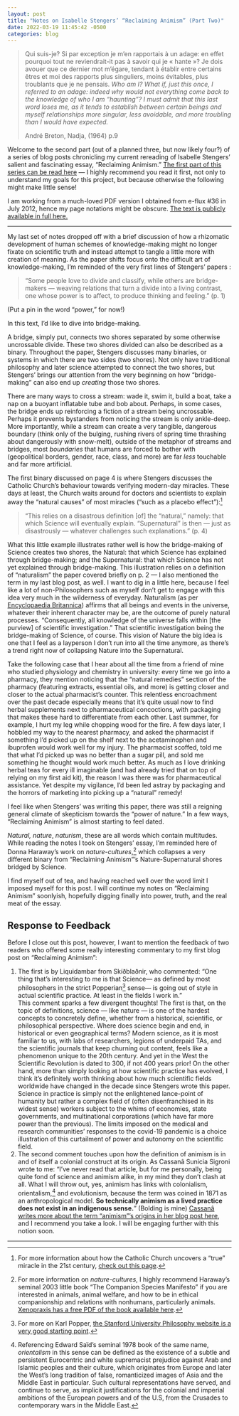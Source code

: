 ```yaml
---
layout: post
title: "Notes on Isabelle Stengers’ “Reclaiming Animism” (Part Two)"
date: 2022-03-19 11:45:42 -0500
categories: blog
---
```


> Qui suis-je? Si par exception je m’en rapportais à un adage: en effet pourquoi tout ne reviendrait-it pas à savoir qui je « hante »? Je dois avouer que ce dernier mot m’égare, tendant à établir entre certains êtres et moi des rapports plus singuliers, moins évitables, plus troublants que je ne pensais. _Who am I? What if, just this once, I referred to an adage: indeed why would not everything come back to the knowledge of who I am “haunting”? I must admit that this last word loses me, as it tends to establish between certain beings and myself relationships more singular, less avoidable, and more troubling than I would have expected._
> 
> André Breton, Nadja, (1964) p.9 

Welcome to the second part (out of a planned three, but now likely four?) of a series of blog posts chronicling my current rereading of Isabelle Stengers’ salient and fascinating essay, “Reclaiming Animism.” [The first part of this series can be read here](/2022/03/12/notes-on-isabelle-stengers-reclaiming-animism-part-one.html) — I highly recommend you read it first, not only to understand my goals for this project, but because otherwise the following might make little sense!

I am working from a much-loved PDF version I obtained from e-flux #36 in July 2012, hence my page notations might be obscure. [The text is publicly available in full here.](https://www.e-flux.com/journal/36/61245/reclaiming-animism/)

---

My last set of notes dropped off with a brief discussion of how a rhizomatic development of human schemes of knowledge-making might no longer fixate on scientific truth and instead attempt to tangle a little more with creation of meaning. As the paper shifts focus onto the difficult art of knowledge-making, I’m reminded of the very first lines of Stengers’ papers :

> “Some people love to divide and classify, while others are bridge-makers — weaving relations that turn a divide into a living contrast, one whose power is to affect, to produce thinking and feeling.” (p. 1)

(Put a pin in the word “power,” for now!)

In this text, I’d like to dive into bridge-making.

A bridge, simply put, connects two shores separated by some otherwise uncrossable divide. These two shores divided can also be described as a binary. Throughout the paper, Stengers discusses many binaries, or systems in which there are two sides (two shores). Not only have traditional philosophy and later science attempted to connect the two shores, but Stengers’ brings our attention from the very beginning on how “bridge-making” can also end up _creating_ those two shores.

There are many ways to cross a stream: wade it, swim it, build a boat, take a nap on a buoyant inflatable tube and bob about. Perhaps, in some cases, the bridge ends up reinforcing a fiction of a stream being uncrossable. Perhaps it prevents bystanders from noticing the stream is only ankle-deep. More importantly, while a stream can create a very tangible, dangerous boundary (think only of the bulging, rushing rivers of spring time thrashing about dangerously with snow-melt), outside of the metaphor of streams and bridges, most _boundaries_ that humans are forced to bother with (geopolitical borders, gender, race, class, and more) are far _less_ touchable and far more artificial.

The first binary discussed on page 4 is where Stengers discusses the Catholic Church’s behaviour towards verifying modern-day miracles. These days at least, the Church waits around for doctors and scientists to explain away the “natural causes” of most miracles (“such as a placebo effect”):⁠[^1]

> “This relies on a disastrous definition [of] the “natural,” namely: that which Science will eventually explain. “Supernatural” is then — just as disastrously — whatever challenges such explanations.” (p. 4)

What this little example illustrates rather well is how the bridge-making of Science creates two shores, the Natural: that which Science has explained through bridge-making; and the Supernatural: that which Science has not yet explained through bridge-making. This illustration relies on a definition of “naturalism” the paper covered briefly on p. 2 — I also mentioned the term in my last blog post, as well. I want to dig in a little here, because I feel like a lot of non-Philosophers such as myself don’t get to engage with this idea very much in the wilderness of everyday. Naturalism (as per [Encyclopaedia Britannica](https://www.britannica.com/topic/naturalism-philosophy)) affirms that all beings and events in the universe, whatever their inherent character may be, are the outcome of purely natural processes. “Consequently, all knowledge of the universe falls within [the purview] of scientific investigation.” That scientific investigation being the bridge-making of Science, of course. This vision of Nature the big idea is one that I feel as a layperson I don’t run into all the time anymore, as there’s a trend right now of collapsing Nature into the Supernatural. 

Take the following case that I hear about all the time from a friend of mine who studied physiology and chemistry in university: every time we go into a pharmacy, they mention noticing that the “natural remedies” section of the pharmacy (featuring extracts, essential oils, and more) is getting closer and closer to the actual pharmacist’s counter. This relentless encroachment over the past decade especially means that it’s quite usual now to find herbal supplements next to pharmaceutical concoctions, with packaging that makes these hard to differentiate from each other. Last summer, for example, I hurt my leg while chopping wood for the fire. A few days later, I hobbled my way to the nearest pharmacy, and asked the pharmacist if something I’d picked up on the shelf next to the acetaminophen and ibuprofen would work well for my injury. The pharmacist scoffed, told me that what I’d picked up was no better than a sugar pill, and sold me something he thought would work much better. As much as I love drinking herbal teas for every ill imaginable (and had already tried that on top of relying on my first aid kit), the reason I was there was for pharmaceutical assistance. Yet despite my vigilance, I’d been led astray by packaging and the horrors of marketing into picking up a “natural” remedy!

I feel like when Stengers’ was writing this paper, there was still a reigning general climate of skepticism towards the “power of nature.” In a few ways, “Reclaiming Animism” is almost starting to feel dated.

_Natural, nature_, _naturism_, these are all words which contain multitudes. While reading the notes I took on Stengers’ essay, I’m reminded here of Donna Haraway’s work on _nature-cultures_,[^2] which collapses a very different binary from “Reclaiming Animism”’s Nature-Supernatural shores bridged by Science.

I find myself out of tea, and having reached well over the word limit I imposed myself for this post. I will continue my notes on “Reclaiming Animism” soonlyish, hopefully digging finally into power, truth, and the real meat of the essay. 

## Response to Feedback

Before I close out this post, however, I want to mention the feedback of two readers who offered some really interesting commentary to my first blog post on “Reclaiming Animism”:

1. The first is by Liquidambar from Skíðblaðnir, who commented: “One thing that’s interesting to me is that Science— as defined by most philosophers in the strict Popperian[^3] sense— is going out of style in actual scientific practice. At least in the fields I work in.”   
    This comment sparks a few divergent thoughts! The first is that, on the topic of definitions, science — like nature — is one of the hardest concepts to concretely define, whether from a historical, scientific, or philosophical perspective. Where does science begin and end, in historical or even geographical terms? Modern science, as it is most familiar to us, with labs of researchers, legions of underpaid TAs, and the scientific journals that keep churning out content, feels like a phenomenon unique to the 20th century. And yet in the West the Scientific Revolution is dated to 300, if not 400 years prior! On the other hand, more than simply looking at how scientific practice has evolved, I think it’s definitely worth thinking about how much scientific fields worldwide have changed in the decade since Stengers wrote this paper. Science in practice is simply not the enlightened lance-point of humanity but rather a complex field of (often disenfranchised in its widest sense) workers subject to the whims of economies, state governments, and multinational corporations (which have far more power than the previous). The limits imposed on the medical and research communities’ responses to the covid-19 pandemic is a choice illustration of this curtailment of power and autonomy on the scientific field. 
2. The second comment touches upon how the definition of animism is in and of itself a colonial construct at its origin. As Cassanâ Sunicia Sigroni wrote to me: “I’ve never read that article, but for me personally, being quite fond of science and animism alike, in my mind they don’t clash at all. What I will throw out, yes, animism has links with colonialism, orientalism,[^4] and evolutionism, because the term was coined in 1871 as an anthropological model. **So technically animism as a lived practice does not exist in an indigenous sense.**” (Bolding is mine) [Cassanâ writes more about the term “animism”’s origins in her blog post here](https://sigroni.wordpress.com/2022/01/26/the-rough-guide-to-andi-animism/), and I recommend you take a look. I will be engaging further with this notion soon.

---

[^1]: For more information about how the Catholic Church uncovers a “true” miracle in the 21st century, [check out this page](https://people.howstuffworks.com/miracle-catholic-church-news.htm). 
[^2]: For more information on _nature-cultures_, I highly recommend Haraway’s seminal 2003 little book “The Companion Species Manifesto” if you are interested in animals, animal welfare, and how to be in ethical companionship and relations with nonhumans, particularly animals. [Xenopraxis has a free PDF of the book available here](http://xenopraxis.net/readings/haraway_companion.pdf). 
[^3]: For more on Karl Popper, [the Stanford University Philosophy website is a very good starting point](https://plato.stanford.edu/entries/popper/).
[^4]: Referencing Edward Saïd’s seminal 1978 book of the same name, *orientalism* in this sense can be defined as the existence of a subtle and persistent Eurocentric and white supremacist prejudice against Arab and Islamic peoples and their culture, which originates from Europe and later the West’s long tradition of false, romanticized images of Asia and the Middle East in particular. Such cultural representations have served, and continue to serve, as implicit justifications for the colonial and imperial ambitions of the European powers and of the U.S, from the Crusades to contemporary wars in the Middle East.